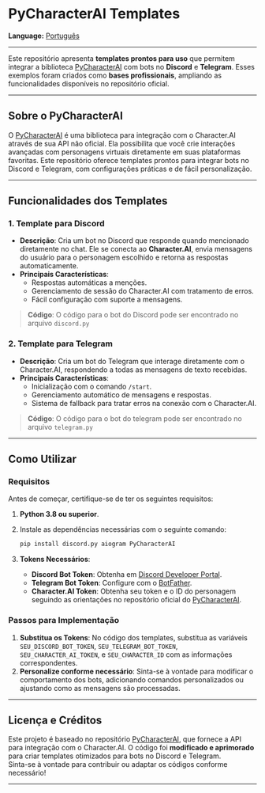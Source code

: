 # **PyCharacterAI Templates**  


**Language:** [Português](#portuguese)

---

Este repositório apresenta **templates prontos para uso** que permitem integrar a biblioteca [PyCharacterAI](https://github.com/Xtr4F/PyCharacterAI) com bots no **Discord** e **Telegram**. Esses exemplos foram criados como **bases profissionais**, ampliando as funcionalidades disponíveis no repositório oficial.  

---

## **Sobre o PyCharacterAI**  
O [PyCharacterAI](https://github.com/Xtr4F/PyCharacterAI) é uma biblioteca para integração com o Character.AI através de sua API não oficial. Ela possibilita que você crie interações avançadas com personagens virtuais diretamente em suas plataformas favoritas. Este repositório oferece templates prontos para integrar bots no Discord e Telegram, com configurações práticas e de fácil personalização.  

---

## **Funcionalidades dos Templates**  

### **1. Template para Discord**
- **Descrição**: Cria um bot no Discord que responde quando mencionado diretamente no chat. Ele se conecta ao **Character.AI**, envia mensagens do usuário para o personagem escolhido e retorna as respostas automaticamente.
- **Principais Características**:
  - Respostas automáticas a menções.
  - Gerenciamento de sessão do Character.AI com tratamento de erros.
  - Fácil configuração com suporte a mensagens.
  
> **Código**: O código para o bot do Discord pode ser encontrado no arquivo `discord.py`  

### **2. Template para Telegram**
- **Descrição**: Cria um bot do Telegram que interage diretamente com o Character.AI, respondendo a todas as mensagens de texto recebidas.
- **Principais Características**:
  - Inicialização com o comando `/start`.
  - Gerenciamento automático de mensagens e respostas.
  - Sistema de fallback para tratar erros na conexão com o Character.AI.
  
> **Código**: O código para o bot do telegram pode ser encontrado no arquivo `telegram.py`  

---

## **Como Utilizar**

### **Requisitos**  
Antes de começar, certifique-se de ter os seguintes requisitos:
1. **Python 3.8 ou superior**.
2. Instale as dependências necessárias com o seguinte comando:
    ```bash
    pip install discord.py aiogram PyCharacterAI
    ```

3. **Tokens Necessários**:
    - **Discord Bot Token**: Obtenha em [Discord Developer Portal](https://discord.com/developers/applications).
    - **Telegram Bot Token**: Configure com o [BotFather](https://core.telegram.org/bots).
    - **Character.AI Token**: Obtenha seu token e o ID do personagem seguindo as orientações no repositório oficial do [PyCharacterAI](https://github.com/Xtr4F/PyCharacterAI).

### **Passos para Implementação**  
1. **Substitua os Tokens**: No código dos templates, substitua as variáveis `SEU_DISCORD_BOT_TOKEN`, `SEU_TELEGRAM_BOT_TOKEN`, `SEU_CHARACTER_AI_TOKEN`, e `SEU_CHARACTER_ID` com as informações correspondentes.
2. **Personalize conforme necessário**: Sinta-se à vontade para modificar o comportamento dos bots, adicionando comandos personalizados ou ajustando como as mensagens são processadas.

---

## **Licença e Créditos**  
Este projeto é baseado no repositório [PyCharacterAI](https://github.com/Xtr4F/PyCharacterAI), que fornece a API para integração com o Character.AI. O código foi **modificado e aprimorado** para criar templates otimizados para bots no Discord e Telegram.  
Sinta-se à vontade para contribuir ou adaptar os códigos conforme necessário!  

---
